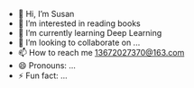 - 👋 Hi, I’m Susan
- 👀 I’m interested in reading books
- 🌱 I’m currently learning Deep Learning
- 💞️ I’m looking to collaborate on ...
- 📫 How to reach me 13672027370@163.com
- 😄 Pronouns: ...
- ⚡ Fun fact: ...

<!---
13672027370/13672027370 is a ✨ special ✨ repository because its `README.md` (this file) appears on your GitHub profile.
You can click the Preview link to take a look at your changes.
--->
